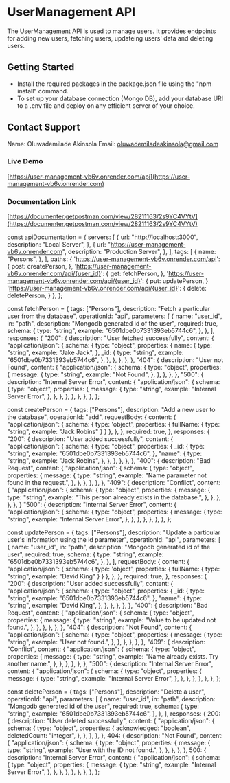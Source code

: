 # UserManagement API
The UserManagement API is used to manage users. It provides endpoints for adding new users, fetching users, updateing users' data and deleting users.

## Getting Started
* Install the required packages in the package.json file using the "npm install" command.
* To set up your database connection (Mongo DB), add your database URI to a .env file and deploy on any efficient server of your choice.

## Contact Support
Name: Oluwademilade Akinsola
Email: oluwademiladeakinsola@gmail.com

### Live Demo
[https://user-management-vb6v.onrender.com/api](https://user-management-vb6v.onrender.com)

### Documentation Link
[https://documenter.getpostman.com/view/28211163/2s9YC4VYtV](https://documenter.getpostman.com/view/28211163/2s9YC4VYtV)

const apiDocumentation = {
  servers: [
    {
      url: "http://localhost:3000",
      description: "Local Server",
    },
    {
      url: "https://user-management-vb6v.onrender.com",
      description: "Production Server",
    },
  ],
  tags: [
    {
      name: "Persons",
    },
  ],
  paths: {
        'https://user-management-vb6v.onrender.com/api': {
        post: createPerson,
    },
    'https://user-management-vb6v.onrender.com/api/{user_id}': {
      get: fetchPerson,
    },
    'https://user-management-vb6v.onrender.com/api/{user_id}': {
        put: updatePerson,
    }
    'https://user-management-vb6v.onrender.com/api/{user_id}': {
        delete: deletePerson,
    }
  },
};

const fetchPerson = {
  tags: ["Persons"],
  description: "Fetch a particular user from the database",
  operationId: "api",
   parameters: [
    {
      name: "user_id",
      in: "path",
      description: "Mongodb generated id of the user",
      required: true,
      schema: {
        type: "string",
        example: "6501dbe0b7331393eb5744c6",
      },
    },
  ],
  responses: {
    "200": {
      description: "User fetched successfully",
      content: {
        "application/json": {
          schema: {
            type: "object",
            properties: {
                  name: {
                type: "string",
                example: "Jake Jack",
              },
              _id: {
                type: "string",
                example: "6501dbe0b7331393eb5744c6",
              },
            },
          },
        },
      },
    },
    "404": {
      description: "User not Found",
      content: {
        "application/json": {
          schema: {
            type: "object",
            properties: {
              message: {
                type: "string",
                example: "Not Found",
              },
            },
          },
        },
    },
    "500": {
      description: "Internal Server Error",
      content: {
        "application/json": {
          schema: {
            type: "object",
            properties: {
              message: {
                type: "string",
                example: "Internal Server Error",
              },
            },
          },
        },
      },
    },
  },
},
};

const createPerson = {
  tags: ["Persons"],
  description: "Add a new user to the database",
  operationId: "add",
  requestBody: {
    content: {
      "application/json": {
        schema: {
            type: 'object',
            properties: {
                fullName: {
                    type: "string",
                    example: "Jack Robins"
                }
            }
        },
      },
    },
    required: true,
  },
  responses: {
    "200": {
      description: "User added successfully",
      content: {
        "application/json": {
          schema: {
            type: "object",
            properties: {
              _id: {
                type: "string",
                example: "6501dbe0b7331393eb5744c6",
              },
              "name": {
                type: "string",
                example: "Jack Robins",
              },
            },
          },
        },
      },
    },
  "400": {
    description: "Bad Request",
    content: {
      "application/json": {
        schema: {
          type: "object",
          properties: {
            message: {
              type: "string",
              example: "Name parameter not found in the request.",
            },
          },
        },
      },
    },
  },
   "409": {
    description: "Conflict",
    content: {
      "application/json": {
        schema: {
          type: "object",
          properties: {
            message: {
              type: "string",
              example: "This person already exists in the database.",
            },
          },
        },
      },
    },
  }
    "500": {
      description: "Internal Server Error",
      content: {
        "application/json": {
          schema: {
            type: "object",
            properties: {
              message: {
                type: "string",
                example: "Internal Server Error",
              },
            },
          },
        },
      },
    },
  },
};

const updatePerson = {
  tags: ["Persons"],
  description: "Update a particular user's information using the id parameter",
  operationId: "api",
   parameters: [
    {
      name: "user_id",
      in: "path",
      description: "Mongodb generated id of the user",
      required: true,
      schema: {
        type: "string",
        example: "6501dbe0b7331393eb5744c6",
      },
    },
  ],
  requestBody: {
    content: {
      "application/json": {
        schema: {
            type: 'object',
            properties: {
                fullName: {
                    type: "string",
                    example: "David King"
                }
            }
        },
      },
    },
    required: true,
  },
  responses: {
    "200": {
      description: "User added successfully",
      content: {
        "application/json": {
          schema: {
            type: "object",
            properties: {
              _id: {
                type: "string",
                example: "6501dbe0b7331393eb5744c6",
              },
              "name": {
                type: "string",
                example: "David King",
              },
            },
          },
        },
      },
    },
  "400": {
    description: "Bad Request",
    content: {
      "application/json": {
        schema: {
          type: "object",
          properties: {
            message: {
              type: "string",
              example: "Value to be updated not found.",
            },
          },
        },
      },
    },
  },
    "404": {
    description: "Not Found",
    content: {
      "application/json": {
        schema: {
          type: "object",
          properties: {
            message: {
              type: "string",
              example: "User not found.",
            },
          },
        },
      },
    },
  },
   "409": {
    description: "Conflict",
    content: {
      "application/json": {
        schema: {
          type: "object",
          properties: {
            message: {
              type: "string",
              example: "Name already exists. Try another name.",
            },
          },
        },
      },
    },
  },
    "500": {
      description: "Internal Server Error",
      content: {
        "application/json": {
          schema: {
            type: "object",
            properties: {
              message: {
                type: "string",
                example: "Internal Server Error",
              },
            },
          },
        },
      },
    },
  },
};

const deletePerson = {
  tags: ["Persons"],
  description: "Delete a user",
  operationId: "api",
  parameters: [
    {
      name: "user_id",
      in: "path",
      description: "Mongodb generated id of the user",
      required: true,
      schema: {
        type: "string",
        example: "6501dbe0b7331393eb5744c6",
      },
    },
  ],
  responses: {
    200: {
      description: "User deleted successfully",
      content: {
        "application/json": {
          schema: {
            type: "object",
            properties: {
              acknowledged: "boolean",
              deletedCount: "integer",
            },
          },
        },
      },
    },
    404: {
      description: "Not Found",
      content: {
        "application/json": {
          schema: {
            type: "object",
            properties: {
              message: {
                type: "string",
                example: "User with the ID not found.",
              },
            },
          },
        },
      },
      500: {
        description: "Internal Server Error",
        content: {
          "application/json": {
            schema: {
              type: "object",
              properties: {
                message: {
                  type: "string",
                  example: "Internal Server Error",
                },
              },
            },
          },
        },
      },
    },
  },
}; 

